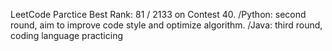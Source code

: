 LeetCode Parctice
Best Rank: 81 / 2133 on Contest 40.
/Python: second round, aim to improve code style and optimize algorithm.
/Java: third round, coding language practicing
